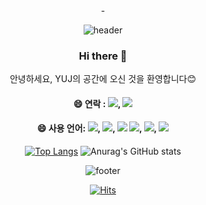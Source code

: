 <div align="center">-
  
![header](https://capsule-render.vercel.app/api?type=waving&color=gradient&height=150&section=header&text=YUJ's%20Story&fontSize=40&animation=fadeIn)

  ### Hi there 👋
안녕하세요, YUJ의 공간에 오신 것을 환영합니다😊

  #### 😄 연락 : <a href="https://notefolio.net/"><img src="https://img.shields.io/badge/인스타그램-beige??style=for-the-badge&logo=Instagram&logoColor=E4405F"/></a>, <a href="https://notefolio.net/"><img src="https://img.shields.io/badge/노션-beige??style=for-the-badge&logo=Notion&logoColor=#000000"/></a>

  #### 😄 사용 언어: <img src="https://img.shields.io/badge/포토샵-beige??style=for-the-badge&logo=Adobe Photoshop&logoColor=31A8FF"/>, <img src="https://img.shields.io/badge/일러스트레이터-beige??style=for-the-badge&logo=Adobe Illustrator&logoColor=FF9A00"/>, <img src="https://img.shields.io/badge/블렌더-beige??style=for-the-badge&logo=Blender&logoColor=F5792A"/> <img src="https://img.shields.io/badge/HTML5-beige??style=for-the-badge&logo=HTML5&logoColor=E34F26"/>, <img src="https://img.shields.io/badge/CSS3-beige??style=for-the-badge&logo=CSS3&logoColor=1572B6"/>, <img src="https://img.shields.io/badge/JS-beige??style=for-the-badge&logo=JavaScript&logoColor=F7DF1E"/>

[![Top Langs](https://github-readme-stats.vercel.app/api/top-langs/?username=anuraghazra)](https://github.com/anuraghazra/github-readme-stats)
![Anurag's GitHub stats](https://github-readme-stats.vercel.app/api?username=ochor)


![footer](https://capsule-render.vercel.app/api?type=waving&color=gradient&height=150&section=footer&text=&fontSize=40&animation=fadeIn)

[![Hits](https://hits.seeyoufarm.com/api/count/incr/badge.svg?url=https%3A%2F%2Fgithub.com%2Fochor%2Fochor&count_bg=%233DACC8&title_bg=%23131313&icon=azurepipelines.svg&icon_color=%23E7E7E7&title=%EB%B0%A9%EB%AC%B8%EC%9E%90%EC%88%98&edge_flat=false)](https://hits.seeyoufarm.com)
</div>



<!--
**ochor/ochor** is a ✨ _special_ ✨ repository because its `README.md` (this file) appears on your GitHub profile.
Here are some ideas to get you started:
- 🔭 I’m currently working on ...
- 🌱 I’m currently learning ...
- 👯 I’m looking to collaborate on ...
- 🤔 I’m looking for help with ...
- 💬 Ask me about ...
- 📫 How to reach me: ...
- ⚡ Fun fact: ...
-->
